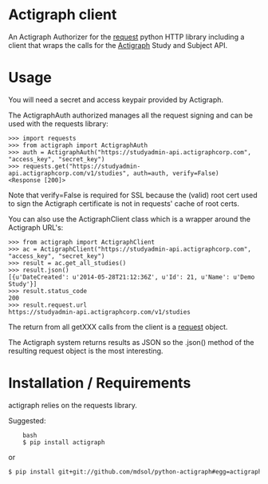 Actigraph client
================

An Actigraph Authorizer for the [request](http://docs.python-requests.org/en/latest/ "Request") python HTTP library
including a client that wraps the calls for the [Actigraph](http://www.actigraphcorp.com/ "Actigraph") Study and Subject API.

Usage
=====

You will need a secret and access keypair provided by Actigraph.

The ActigraphAuth authorized manages all the request signing and can be used with the requests library:

    >>> import requests
    >>> from actigraph import ActigraphAuth
    >>> auth = ActigraphAuth("https://studyadmin-api.actigraphcorp.com", "access_key", "secret_key")
    >>> requests.get("https://studyadmin-api.actigraphcorp.com/v1/studies", auth=auth, verify=False)
    <Response [200]>

Note that verify=False is required for SSL because the (valid) root cert used to sign the Actigraph certificate is not in
requests' cache of root certs.

You can also use the ActigraphClient class which is a wrapper around the Actigraph URL's:

    >>> from actigraph import ActigraphClient
    >>> ac = ActigraphClient("https://studyadmin-api.actigraphcorp.com", "access_key", "secret_key")
    >>> result = ac.get_all_studies()
    >>> result.json()
    [{u'DateCreated': u'2014-05-28T21:12:36Z', u'Id': 21, u'Name': u'Demo Study'}]
    >>> result.status_code
    200
    >>> result.request.url
    https://studyadmin-api.actigraphcorp.com/v1/studies

The return from all getXXX calls from the client is a [request](http://docs.python-requests.org/en/latest/ "Request")
object.

The Actigraph system returns results as JSON so the .json() method of the resulting request object is the most
interesting.


Installation / Requirements
===========================

actigraph relies on the requests library.

Suggested:

```
    bash
    $ pip install actigraph
```

or

```bash
$ pip install git+git://github.com/mdsol/python-actigraph#egg=actigraph
```
